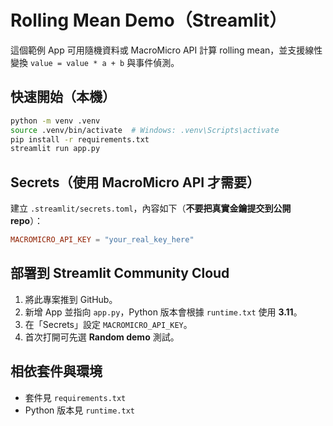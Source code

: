 # Rolling Mean Demo（Streamlit）

這個範例 App 可用隨機資料或 MacroMicro API 計算 rolling mean，並支援線性變換 `value = value * a + b` 與事件偵測。

## 快速開始（本機）
```bash
python -m venv .venv
source .venv/bin/activate  # Windows: .venv\Scripts\activate
pip install -r requirements.txt
streamlit run app.py
```

## Secrets（使用 MacroMicro API 才需要）
建立 `.streamlit/secrets.toml`，內容如下（**不要把真實金鑰提交到公開 repo**）：
```toml
MACROMICRO_API_KEY = "your_real_key_here"
```

## 部署到 Streamlit Community Cloud
1. 將此專案推到 GitHub。
2. 新增 App 並指向 `app.py`，Python 版本會根據 `runtime.txt` 使用 **3.11**。
3. 在「Secrets」設定 `MACROMICRO_API_KEY`。
4. 首次打開可先選 **Random demo** 測試。

## 相依套件與環境
- 套件見 `requirements.txt`
- Python 版本見 `runtime.txt`
